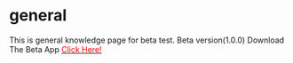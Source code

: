 # general
This is general knowledge page for beta test. Beta version(1.0.0) Download The Beta App <a href="https://s3.amazonaws.com/gonativeio/static/60b350395748e54e3e6a0319/app-release.apk"><font color="red"> Click Here!</font></a>
